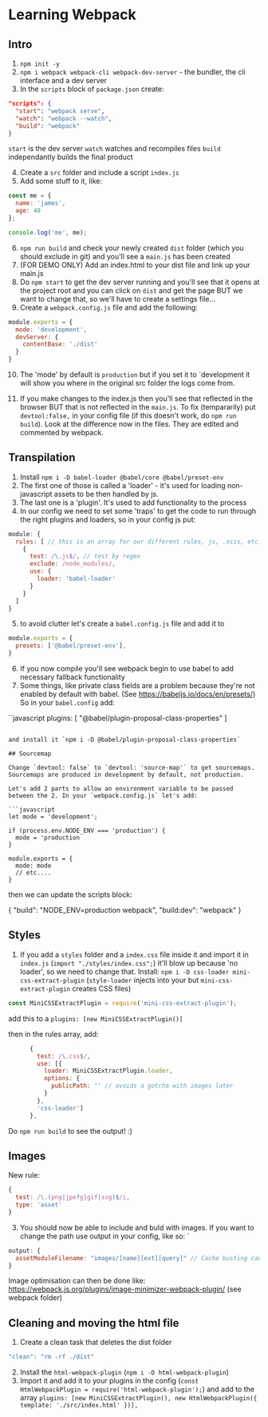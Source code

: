 # Learning Webpack

## Intro

1. `npm init -y`
2. `npm i webpack webpack-cli webpack-dev-server` - the bundler, the cli interface and a dev server
3. In the `scripts` block of `package.json` create:

```json
"scripts": {
  "start": "webpack serve",
  "watch": "webpack --watch",
  "build": "webpack"
}
```

`start` is the dev server
`watch` watches and recompiles files
`build` independantly builds the final product

4. Create a `src` folder and include a script `index.js`
5. Add some stuff to it, like:

```javascript
const me = {
  name: 'james',
  age: 40
};

console.log('me', me);
```

6. `npm run build` and check your newly created `dist` folder (which you should exclude in git) and you'll see a `main.js` has been created
7. (FOR DEMO ONLY) Add an index.html to your dist file and link up your main.js
8. Do `npm start` to get the dev server running and you'll see that it opens at the project root and you can click on `dist` and get the page BUT we want to change that, so we'll have to create a settings file...
9. Create a `webpack.config.js` file and add the following:
```javascript
module.exports = {
  mode: 'development',
  devServer: {
    contentBase: './dist'
  }
}
```

10. The 'mode' by default is `production` but if you set it to `development it will show you where in the original src folder the logs come from.

11. If you make changes to the index.js then you'll see that reflected in the browser BUT that is not reflected in the `main.js`. To fix (tempararily) put `devtool:false,` in your config file (if this doesn't work, do `npm run build`). Look at the difference now in the files. They are edited and commented by webpack.

## Transpilation

1. Install `npm i -D babel-loader @babel/core @babel/preset-env`
2. The first one of those is called a 'loader' - it's used for loading non-javascript assets to be then handled by js.
3. The last one is a 'plugin'. It's used to add functionality to the process
4. In our config we need to set some 'traps' to get the code to run through the right plugins and loaders, so in your config js put:

```javascript
module: {
  rules: [ // this is an array for our different rules, js, .scss, etc.
    {
      test: /\.js$/, // test by regex
      exclude: /node_modules/,
      use: {
        loader: 'babel-loader'
      }
    }
  ]
}
```
5. to avoid clutter let's create a `babel.config.js` file and add it to

```javascript
module.exports = {
  presets: ['@babel/preset-env'],
}
```

6. If you now compile you'll see webpack begin to use babel to add necessary fallback functionality
7. Some things, like private class fields are a problem because they're not enabled by default with babel. (See https://babeljs.io/docs/en/presets/) So in your `babel.config` add:

``javascript
  plugins: [
    "@babel/plugin-proposal-class-properties"
  ]
```

and install it `npm i -D @babel/plugin-proposal-class-properties`

## Sourcemap

Change `devtool: false` to `devtool: 'source-map'` to get sourcemaps. Sourcemaps are produced in development by default, not production.

Let's add 2 parts to allow an environment variable to be passed between the 2. In your `webpack.config.js` let's add:

```javascript
let mode = 'development';

if (process.env.NODE_ENV === 'production') {
  mode = 'production
}

module.exports = {
  mode: mode
  // etc....
}
```

then we can update the scripts block:

{
  "build": "NODE_ENV=production webpack",
  "build:dev": "webpack"
}

## Styles

1. If you add a `styles` folder and a `index.css` file inside it and import it in `index.js` (`import "./styles/index.css";`) it'll blow up because 'no loader', so we need to change that. Install: `npm i -D css-loader mini-css-extract-plugin` (`style-loader` injects into your but `mini-css-extract-plugin` creates CSS files)

```javascript
const MiniCSSExtractPlugin = require('mini-css-extract-plugin');
```
add this to a `plugins: [new MiniCSSExtractPlugin()]`

then in the rules array, add:

```javascript
      {
        test: /\.css$/,
        use: [{
          loader: MiniCSSExtractPlugin.loader,
          options: {
            publicPath: '' // avoids a gotcha with images later
          }
        },
        'css-loader']
      },
```

Do `npm run build` to see the output! :)

## Images

New rule:

```javascript
{
  test: /\.(png|jpe?g|gif|svg)$/i,
  type: 'asset'
}
```

3. You should now be able to include and buld with images. If you want to change the path use output in your config, like so: `

```javascript
output: {
  assetModuleFilename: "images/[name][ext][query]" // Cache busting can be done like: "images/[name].[hash][ext][query]" but you need to reconcile, which is easy in react but not static html
}
```

Image optimisation can then be done like: <https://webpack.js.org/plugins/image-minimizer-webpack-plugin/> (see webpack folder)


## Cleaning and moving the html file

1. Create a clean task that deletes the dist folder 

```javascript
"clean": "rm -rf ./dist"
```

2. Install the `html-webpack-plugin` (`npm i -D html-webpack-plugin`)
3. Import it and add it to your plugins in the config (`const HtmlWebpackPlugin = require('html-webpack-plugin');`) and add to the array `plugins: [new MiniCSSExtractPlugin(), new HtmlWebpackPlugin({
  template: './src/index.html'
})],`







